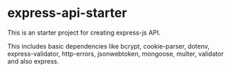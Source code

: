 # express-api-starter
This is an starter project for creating express-js API.

This includes basic dependencies like bcrypt, cookie-parser, dotenv, express-validator, http-errors, jsonwebtoken, mongoose, multer, validator and also express.
